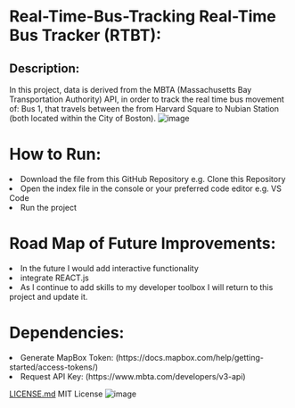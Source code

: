 # Real-Time-Bus-Tracking Real-Time Bus Tracker (RTBT): 



## Description:
In this project, data is derived from the MBTA (Massachusetts Bay Transportation Authority) API, in order to track the real time bus movement of: Bus 1, that travels between the from Harvard Square to Nubian Station (both located within the City of Boston).
![image](https://user-images.githubusercontent.com/101611557/169935638-63f4bbf1-8e2a-4eeb-867b-cbc9f70ded96.png)


# How to Run:
<li>Download the file from this GitHub Repository e.g. Clone this Repository 
<li>Open the index file in the console or your preferred code editor e.g. VS Code 
<li>Run the project

# Road Map of Future Improvements: 
<li>In the future I would add interactive functionality 
<li>integrate REACT.js
<li>As I continue to add skills to my developer toolbox I will return to this project and update it.

# Dependencies: 
<li>Generate MapBox Token: (https://docs.mapbox.com/help/getting-started/access-tokens/) 
<li>Request API Key: (https://www.mbta.com/developers/v3-api)

[LICENSE.md](https://github.com/SheaTang/Real-Time-Bus-Tracking/files/8767801/LICENSE.md)
MIT License
![image](https://user-images.githubusercontent.com/101611557/170177278-6c8b3234-4a19-44dc-9f97-bbaa94919660.png)



